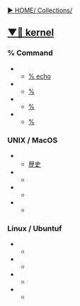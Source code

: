 [▶︎ HOME/ Collections/](https://gitpress.io/@sh16ma/collections)


## [▼🩶 kernel ](https://gitpress.io/c/kernel/)
### % Command
- - [% echo](command_echo.md)
- - [% ](.md)
- - [% ](.md)
- - [% ](.md)

### UNIX /  MacOS
- - [歴史](unix_history.md)
- - [](.md)
- - [](.md)
- - [](.md)


### Linux / Ubuntuf
- - [](.md)
- - [](.md)
- - [](.md)
- - [](.md)

